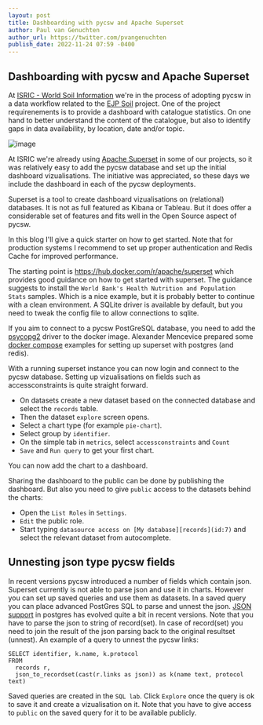 ```yaml
---
layout: post
title: Dashboarding with pycsw and Apache Superset
author: Paul van Genuchten
author_url: https://twitter.com/pvangenuchten
publish_date: 2022-11-24 07:59 -0400
---
```


## Dashboarding with pycsw and Apache Superset

At [ISRIC - World Soil Information](https://isric.org) we're in the process of adopting pycsw in a data
workflow related to the [EJP Soil](https://www.ejpsoil.eu) project. One of the project requirenements is to provide a dashboard with catalogue statistics. 
On one hand to better understand the content of the catalogue, but also to identify gaps in data availability, by location, date and/or topic.

![image]({{site.baseurl}}/img/superset-dashboard.png)

At ISRIC we're already using [Apache Superset](https://superset.apache.org/) in some of our projects, so it was relatively easy to add 
the pycsw database and set up the initial dashboard vizualisations. The initiative was appreciated, so these days we include the dashboard 
in each of the pycsw deployments.

Superset is a tool to create dashboard vizualisations on (relational) databases. It is not as full featured as Kibana or Tableau. 
But it does offer a considerable set of features and fits well in the Open Source aspect of pycsw.

In this blog I'll give a quick starter on how to get started. Note that for production systems I recommend to set up proper 
authentication and Redis Cache for improved performance.

The starting point is https://hub.docker.com/r/apache/superset which provides good guidance on how to get started with superset. 
The guidance suggests to install the `World Bank's Health Nutrition and Population Stats` samples. Which is a nice example, 
but it is probably better to continue with a clean environment. 
A SQLite driver is available by default, but you need to tweak the config file to allow connections to sqlite. 

If you aim to connect to a pycsw PostGreSQL database, you need to add the [psycopg2](https://www.psycopg.org/docs/) driver to the docker 
image. Alexander Mencevice prepared some [docker compose](https://github.com/amancevice/docker-superset/tree/main/examples/postgres) 
examples for setting up superset with postgres (and redis).

With a running superset instance you can now login and connect to the pycsw database. Setting up vizualisations on fields such as accessconstraints 
is quite straight forward. 

- On datasets create a new dataset based on the connected database and select the `records` table. 
- Then the dataset `explore` screen opens.
- Select a chart type (for example `pie-chart`). 
- Select group by `identifier`. 
- On the simple tab in `metrics`, select `accessconstraints` and `Count`
- `Save` and `Run query` to get your first chart.

You can now add the chart to a dashboard.

Sharing the dashboard to the public can be done by publishing the dashboard. But also you need to give `public` access to the datasets behind the charts: 

- Open the `List Roles` in `Settings`. 
- `Edit` the public role.
- Start typing `datasource access on [My database][records](id:7)` and select the relevant dataset from autocomplete.

## Unnesting json type pycsw fields

In recent versions pycsw introduced a number of fields which contain json. Superset currently is not able to parse json and use it in charts. However you can 
set up saved queries and use them as datasets. In a saved query you can place advanced PostGres SQL to parse and unnest the json. 
[JSON support](https://www.postgresql.org/docs/current/functions-json.html) in postgres has evolved quite a bit in recent versions. 
Note that you have to parse the json to string of record(set). In case of record(set) you need to join the result of the json parsing back 
to the original resultset (unnest). An example of a query to unnest the pycsw links:

```
SELECT identifier, k.name, k.protocol
FROM 
  records r, 
  json_to_recordset(cast(r.links as json)) as k(name text, protocol text)
```
Saved queries are created in the `SQL lab`. Click `Explore` once the query is ok to save it and create a vizualisation on it. Note that you have 
to give access to `public` on the saved query for it to be available publicly.
